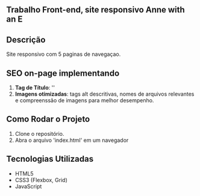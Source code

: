 ## Trabalho Front-end, site responsivo Anne with an E

## Descrição
Site responsivo com 5 paginas de navegaçao.
## SEO on-page implementando
1. **Tag de Título**: '<title>Anne with an E</title>'
2. **Imagens otimizadas**: tags alt descritivas, nomes de arquivos relevantes e compreenssão de imagens para melhor desempenho.

## Como Rodar o Projeto
1. Clone o repositório.
2. Abra o arquivo 'index.html' em um navegador

## Tecnologias Utilizadas
- HTML5
- CSS3 (Flexbox, Grid)
- JavaScript
